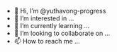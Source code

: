 - 👋 Hi, I’m @yuthavong-progress
- 👀 I’m interested in ...
- 🌱 I’m currently learning ...
- 💞️ I’m looking to collaborate on ...
- 📫 How to reach me ...

<!---
yuthavong-progress/yuthavong-progress is a ✨ special ✨ repository because its `README.md` (this file) appears on your GitHub profile.
You can click the Preview link to take a look at your changes.
--->
